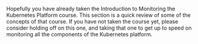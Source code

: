 Hopefully you have already taken the Introduction to Monitoring the Kubernetes Platform course. This section is a quick review of some of the concepts of that course. If you have not taken the course yet, please consider holding off on this one, and taking that one to get up to speed on monitoring all the components of the Kubernetes platform. 